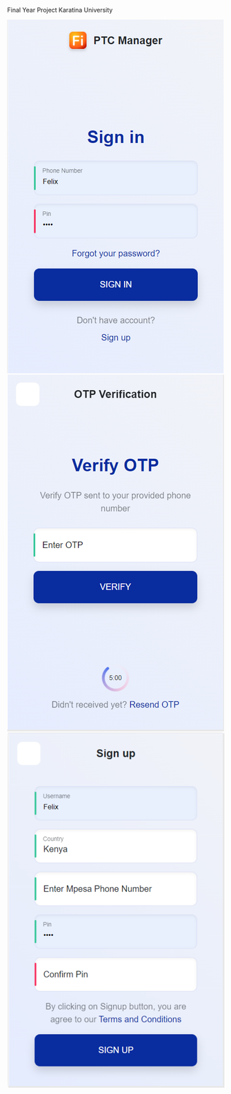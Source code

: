 Final Year Project Karatina University

<img src="screenshots/login.PNG" />
<img src="screenshots/Otp.PNG" />
<img src="screenshots/Signup.PNG" />